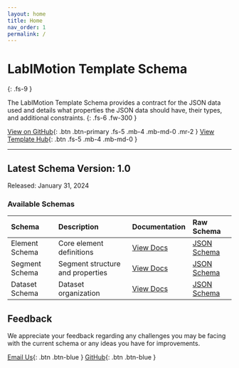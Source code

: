 ```yaml
---
layout: home
title: Home
nav_order: 1
permalink: /
---
```


# LabIMotion Template Schema
{: .fs-9 }

The LabIMotion Template Schema provides a contract for the JSON data used and details what properties the JSON data should have, their types, and additional constraints.
{: .fs-6 .fw-300 }

[View on GitHub](https://github.com/LabIMotion/labimotion){: .btn .btn-primary .fs-5 .mb-4 .mb-md-0 .mr-2 }
[View Template Hub](https://www.chemotion-repository.net/home/genericHub){: .btn .fs-5 .mb-4 .mb-md-0 }

---

## Latest Schema Version: 1.0

Released: January 31, 2024

### Available Schemas

| Schema | Description | Documentation | Raw Schema |
|:-------|:------------|:--------------|:-----------|
| Element Schema | Core element definitions | [View Docs](./development-guide/schemas/element) | [JSON Schema](./schema/latest/sch-element.json) |
| Segment Schema | Segment structure and properties | [View Docs](./development-guide/schemas/segment) | [JSON Schema](./schema/latest/sch-segment.json) |
| Dataset Schema | Dataset organization | [View Docs](./development-guide/schemas/dataset) | [JSON Schema](./schema/latest/sch-dataset.json) |

## Feedback

We appreciate your feedback regarding any challenges you may be facing with the current schema or any ideas you have for improvements.

[<i class="bi bi-envelope-at"></i> Email Us](mailto:chemotion-labimotion@lists.kit.edu){: .btn .btn-blue }
[<i class="bi bi-github"></i> GitHub](https://github.com/LabIMotion/labimotion){: .btn .btn-blue }
